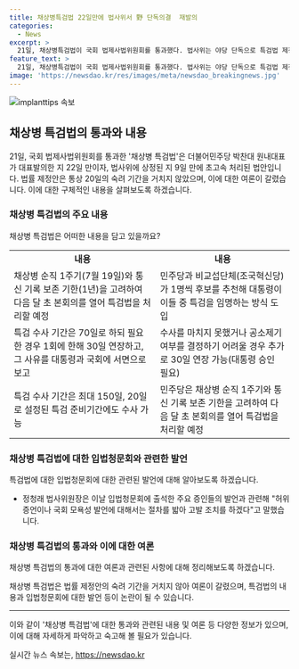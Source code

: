 ```yaml
---
title: 채상병특검법 22일만에 법사위서 野 단독의결  재발의
categories:
  - News
excerpt: >
  21일, 채상병특검법이 국회 법제사법위원회를 통과했다. 법사위는 야당 단독으로 특검법 제정을 위한 입법청문회를 진행한 후 처리했고, 이는 법률 제정 절차를 건너뛰고 초고속 처리되었다. 민주당은 채상병 순직 1주기를 고려해 다음 달 초 본회의를 열어 특검법을 처리할 계획이며, 특검법은 대통령이 후보자 중 특검을 임명하도록 한 것과 수사 기간을 70일로 하되 필요한 경우 30일씩 연장하는 내용을 포함하고 있다.
feature_text: >
  21일, 채상병특검법이 국회 법제사법위원회를 통과했다. 법사위는 야당 단독으로 특검법 제정을 위한 입법청문회를 진행한 후 처리했고, 이는 법률 제정 절차를 건너뛰고 초고속 처리되었다. 민주당은 채상병 순직 1주기를 고려해 다음 달 초 본회의를 열어 특검법을 처리할 계획이며, 특검법은 대통령이 후보자 중 특검을 임명하도록 한 것과 수사 기간을 70일로 하되 필요한 경우 30일씩 연장하는 내용을 포함하고 있다.
image: 'https://newsdao.kr/res/images/meta/newsdao_breakingnews.jpg'
---
```


<p><img src="https://newsdao.kr/res/images/meta/newsdao_breakingnews.jpg" alt="implanttips 속보" /></p>

<h2 data-ke-size="size26">채상병 특검법의 통과와 내용</h2>

<p data-ke-size="size16">21일, 국회 법제사법위원회를 통과한 '채상병 특검법'은 더불어민주당 박찬대 원내대표가 대표발의한 지 22일 만이자, 법사위에 상정된 지 9일 만에 초고속 처리된 법안입니다. 법률 제정안은 통상 20일의 숙려 기간을 거치지 않았으며, 이에 대한 여론이 갈렸습니다. 이에 대한 구체적인 내용을 살펴보도록 하겠습니다.</p>

<h3 data-ke-size="size24">채상병 특검법의 주요 내용</h3>

<p data-ke-size="size16">채상병 특검법은 어떠한 내용을 담고 있을까요?</p>

<table>
  <tr>
    <td style="text-align: center; height: 17px;"><b>내용</b></td>
    <td style="text-align: center; height: 17px;"><b>내용</td>
  </tr>
  <tr>
    <td>채상병 순직 1주기(7월 19일)와 통신 기록 보존 기한(1년)을 고려하여 다음 달 초 본회의를 열어 특검법을 처리할 예정</td>
    <td>민주당과 비교섭단체(조국혁신당)가 1명씩 후보를 추천해 대통령이 이들 중 특검을 임명하는 방식 도입</td>
  </tr>
  <tr>
    <td>특검 수사 기간은 70일로 하되 필요한 경우 1회에 한해 30일 연장하고, 그 사유를 대통령과 국회에 서면으로 보고</td>
    <td>수사를 마치지 못했거나 공소제기 여부를 결정하기 어려울 경우 추가로 30일 연장 가능(대통령 승인 필요)</td>
  </tr>
  <tr>
    <td>특검 수사 기간은 최대 150일, 20일로 설정된 특검 준비기간에도 수사 가능</td>
    <td>민주당은 채상병 순직 1주기와 통신 기록 보존 기한을 고려하여 다음 달 초 본회의를 열어 특검법을 처리할 예정</td>
  </tr>
</table>

<h3 data-ke-size="size24">채상병 특검법에 대한 입법청문회와 관련한 발언</h3>

<p data-ke-size="size16">특검법에 대한 입법청문회에 대한 관련된 발언에 대해 알아보도록 하겠습니다.</p>

<ul>
  <li>정청래 법사위원장은 이날 입법청문회에 출석한 주요 증인들의 발언과 관련해 "허위 증언이나 국회 모욕성 발언에 대해서는 절차를 밟아 고발 조치를 하겠다"고 말했습니다.</li>
</ul>

<h3 data-ke-size="size24">채상병 특검법의 통과와 이에 대한 여론</h3>

<p data-ke-size="size16">채상병 특검법의 통과에 대한 여론과 관련된 사항에 대해 정리해보도록 하겠습니다.</p>

<p data-ke-size="size16">채상병 특검법은 법률 제정안의 숙려 기간을 거치지 않아 여론이 갈렸으며, 특검법의 내용과 입법청문회에 대한 발언 등이 논란이 될 수 있습니다.</p>

<hr>

<p data-ke-size="size16">이와 같이 '채상병 특검법'에 대한 통과와 관련된 내용 및 여론 등 다양한 정보가 있으며, 이에 대해 자세하게 파악하고 숙고해 볼 필요가 있습니다.</p>
실시간 뉴스 속보는, <a href="https://newsdao.kr" rel="dofollow">https://newsdao.kr</a>


